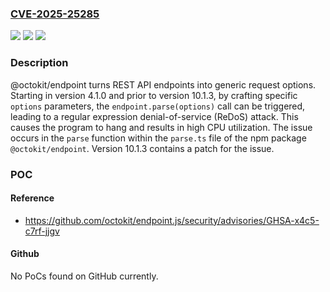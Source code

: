 ### [CVE-2025-25285](https://cve.mitre.org/cgi-bin/cvename.cgi?name=CVE-2025-25285)
![](https://img.shields.io/static/v1?label=Product&message=endpoint.js&color=blue)
![](https://img.shields.io/static/v1?label=Version&message=%3E%3D%204.1.0%2C%20%3C%2010.1.3%20&color=brightgreen)
![](https://img.shields.io/static/v1?label=Vulnerability&message=CWE-1333%3A%20Inefficient%20Regular%20Expression%20Complexity&color=brightgreen)

### Description

@octokit/endpoint turns REST API endpoints into generic request options. Starting in version 4.1.0 and prior to version 10.1.3, by crafting specific `options` parameters, the `endpoint.parse(options)` call can be triggered, leading to a regular expression denial-of-service (ReDoS) attack. This causes the program to hang and results in high CPU utilization. The issue occurs in the `parse` function within the `parse.ts` file of the npm package `@octokit/endpoint`. Version 10.1.3 contains a patch for the issue.

### POC

#### Reference
- https://github.com/octokit/endpoint.js/security/advisories/GHSA-x4c5-c7rf-jjgv

#### Github
No PoCs found on GitHub currently.

